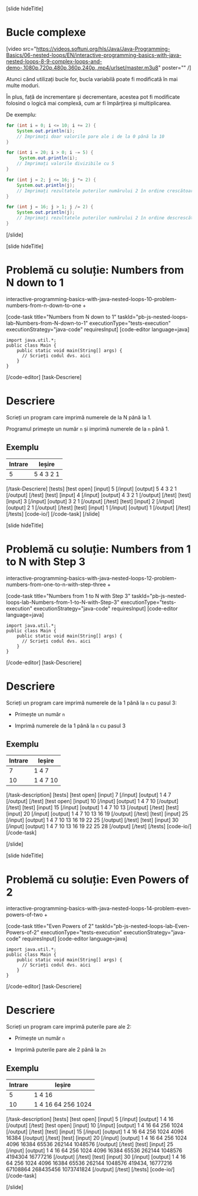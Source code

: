 [slide hideTitle]
# Bucle complexe

[video src="https://videos.softuni.org/hls/Java/Java-Programming-Basics/06-nested-loops/EN/interactive-programming-basics-with-java-nested-loops-8-9-complex-loops-and-demo-,1080p,720p,480p,360p,240p,.mp4/urlset/master.m3u8" poster="" /]

Atunci când utilizați bucle for, bucla variabilă poate fi modificată în mai multe moduri.

În plus, față de incrementare și decrementare, acestea pot fi modificate folosind o logică mai complexă, cum ar fi împărțirea și multiplicarea.

De exemplu:
``` java
for (int i = 0; i <= 10; i += 2) {
    System.out.println(i);
    // Imprimați doar valorile pare ale i de la 0 până la 10
}

for (int i = 20; i > 0; i -= 5) {
     System.out.println(i);
    // Imprimați valorile divizibile cu 5
}

for (int j = 2; j <= 16; j *= 2) {
    System.out.println(j);
    // Imprimați rezultatele puterilor numărului 2 în ordine crescătoare 
}

for (int j = 16; j > 1; j /= 2) {
    System.out.println(j);
    // Imprimați rezultatele puterilor numărului 2 în ordine descrescătoare
}

```
[/slide]

[slide hideTitle]
# Problemă cu soluție: Numbers from N down to 1

interactive-programming-basics-with-java-nested-loops-10-problem-numbers-from-n-down-to-one + 

[code-task title="Numbers from N down to 1" taskId="pb-js-nested-loops-lab-Numbers-from-N-down-to-1" executionType="tests-execution" executionStrategy="java-code" requiresInput]
[code-editor language=java]
```
import java.util.*;
public class Main {
    public static void main(String[] args) {
      // Scrieți codul dvs. aici
    }
}

```
[/code-editor]
[task-Descriere]
# Descriere
Scrieți un program care imprimă numerele de la  N până la 1.

Programul primește un număr `n` și imprimă numerele de la `n` până 1. 

## Exemplu
| **Intrare** | **Ieșire** |
| --- | --- |
|5| 5 4 3 2 1 |


[/task-Descriere]
[tests]
[test open]
[input]
5
[/input]
[output]
5 4 3 2 1
[/output]
[/test]
[test]
[input]
4
[/input]
[output]
4 3 2 1
[/output]
[/test]
[test]
[input]
3
[/input]
[output]
3 2 1
[/output]
[/test]
[test]
[input]
2
[/input]
[output]
2 1
[/output]
[/test]
[test]
[input]
1
[/input]
[output]
1
[/output]
[/test]
[/tests]
[code-io/]
[/code-task]
[/slide]


[slide hideTitle]
# Problemă cu soluție: Numbers from 1 to N with Step 3

interactive-programming-basics-with-java-nested-loops-12-problem-numbers-from-one-to-n-with-step-three + 

[code-task title="Numbers from 1 to N with Step 3" taskId="pb-js-nested-loops-lab-Numbers-from-1-to-N-with-Step-3" executionType="tests-execution" executionStrategy="java-code" requiresInput]
[code-editor language=java]
```
import java.util.*;
public class Main {
    public static void main(String[] args) {
      // Scrieți codul dvs. aici
    }
}

```
[/code-editor]
[task-Descriere]
# Descriere
Scrieți un program care imprimă numerele de la  1 până la `n` cu pasul 3:

* Primește un număr `n`

* Imprimă numerele de la 1 până la `n` cu pasul 3


## Exemplu
| **Intrare** | **Ieșire** |
| --- | --- |
|7| 1 4 7 |
|10| 1 4 7 10 |

[/task-description]
[tests]
[test open]
[input]
7
[/input]
[output]
1 4 7
[/output]
[/test]
[test open]
[input]
10
[/input]
[output]
1 4 7 10
[/output]
[/test]
[test]
[input]
15
[/input]
[output]
1 4 7 10 13
[/output]
[/test]
[test]
[input]
20
[/input]
[output]
1 4 7 10 13 16 19
[/output]
[/test]
[test]
[input]
25
[/input]
[output]
1 4 7 10 13 16 19 22 25
[/output]
[/test]
[test]
[input]
30
[/input]
[output]
1 4 7 10 13 16 19 22 25 28
[/output]
[/test]
[/tests]
[code-io/]
[/code-task]

[/slide]




[slide hideTitle]
# Problemă cu soluție: Even Powers of 2

interactive-programming-basics-with-java-nested-loops-14-problem-even-powers-of-two + 

[code-task title="Even Powers of 2" taskId="pb-js-nested-loops-lab-Even-Powers-of-2" executionType="tests-execution" executionStrategy="java-code" requiresInput]
[code-editor language=java]
```
import java.util.*;
public class Main {
    public static void main(String[] args) {
      // Scrieți codul dvs. aici
    }
}

```
[/code-editor]
[task-Descriere]
# Descriere
Scrieți un program care imprimă puterile pare ale 2:

* Primește un număr `n`

* Imprimă puterile pare ale  2 până la `2n`

## Exemplu
| **Intrare** | **Ieșire** |
| --- | --- |
|5| 1 4 16 |
|10| 1 4 16 64 256 1024 |

[/task-description]
[tests]
[test open]
[input]
5
[/input]
[output]
1 4 16
[/output]
[/test]
[test open]
[input]
10
[/input]
[output]
1 4 16 64 256 1024
[/output]
[/test]
[test]
[input]
15
[/input]
[output]
1 4 16 64 256 1024 4096 16384
[/output]
[/test]
[test]
[input]
20
[/input]
[output]
1 4 16 64 256 1024 4096 16384 65536 262144 1048576
[/output]
[/test]
[test]
[input]
25
[/input]
[output]
1 4 16 64 256 1024 4096 16384 65536 262144 1048576 4194304 16777216
[/output]
[/test]
[test]
[input]
30
[/input]
[output]
1 4 16 64 256 1024 4096 16384 65536 262144 1048576 419434, 16777216 67108864 268435456 1073741824
[/output]
[/test]
[/tests]
[code-io/]
[/code-task]

[/slide]
